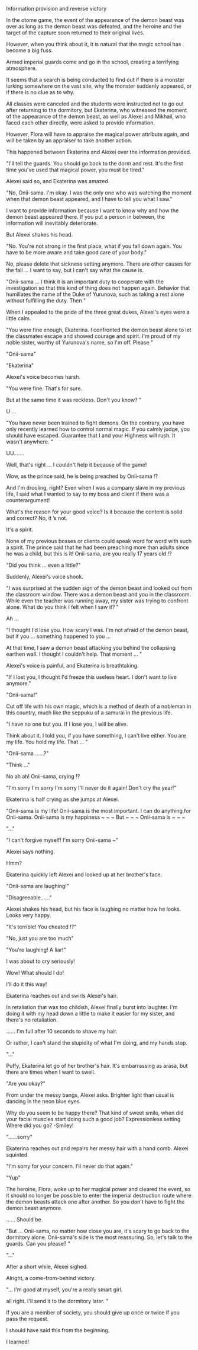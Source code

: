 Information provision and reverse victory

In the otome game, the event of the appearance of the demon beast was over as long as the demon beast was defeated, and the heroine and the target of the capture soon returned to their original lives.

However, when you think about it, it is natural that the magic school has become a big fuss.


Armed imperial guards come and go in the school, creating a terrifying atmosphere.

It seems that a search is being conducted to find out if there is a monster lurking somewhere on the vast site, why the monster suddenly appeared, or if there is no clue as to why.


All classes were canceled and the students were instructed not to go out after returning to the dormitory, but Ekaterina, who witnessed the moment of the appearance of the demon beast, as well as Alexei and Mikhail, who faced each other directly, were asked to provide information.

However, Flora will have to appraise the magical power attribute again, and will be taken by an appraiser to take another action.

This happened between Ekaterina and Alexei over the information provided.




"I'll tell the guards. You should go back to the dorm and rest. It's the first time you've used that magical power, you must be tired."


Alexei said so, and Ekaterina was amazed.


"No, Onii-sama. I'm okay. I was the only one who was watching the moment when that demon beast appeared, and I have to tell you what I saw."


I want to provide information because I want to know why and how the demon beast appeared there. If you put a person in between, the information will inevitably deteriorate.

But Alexei shakes his head.


"No. You're not strong in the first place, what if you fall down again. You have to be more aware and take good care of your body."


No, please delete that sickness setting anymore. There are other causes for the fall ... I want to say, but I can't say what the cause is.


"Onii-sama ... I think it is an important duty to cooperate with the investigation so that this kind of thing does not happen again. Behavior that humiliates the name of the Duke of Yurunova, such as taking a rest alone without fulfilling the duty. Then "


When I appealed to the pride of the three great dukes, Alexei's eyes were a little calm.


"You were fine enough, Ekaterina. I confronted the demon beast alone to let the classmates escape and showed courage and spirit. I'm proud of my noble sister, worthy of Yurunova's name, so I'm off. Please "


"Onii-sama"

"Ekaterina"


Alexei's voice becomes harsh.


"You were fine. That's for sure.

But at the same time it was reckless. Don't you know? "


U ...


"You have never been trained to fight demons. On the contrary, you have only recently learned how to control normal magic. If you calmly judge, you should have escaped. Guarantee that I and your Highness will rush. It wasn't anywhere. "


UU…….

Well, that's right ... I couldn't help it because of the game!

Wow, as the prince said, he is being preached by Onii-sama ⁉︎

And I'm drooling, right? Even when I was a company slave in my previous life, I said what I wanted to say to my boss and client if there was a counterargument!

What's the reason for your good voice? Is it because the content is solid and correct? No, it ’s not.

It's a spirit.

None of my previous bosses or clients could speak word for word with such a spirit. The prince said that he had been preaching more than adults since he was a child, but this is it! Onii-sama, are you really 17 years old ⁉︎


"Did you think ... even a little?"


Suddenly, Alexei's voice shook.


"I was surprised at the sudden sign of the demon beast and looked out from the classroom window. There was a demon beast and you in the classroom. While even the teacher was running away, my sister was trying to confront alone. What do you think I felt when I saw it? "


Ah ...


"I thought I'd lose you. How scary I was. I'm not afraid of the demon beast, but if you ... something happened to you ...

At that time, I saw a demon beast attacking you behind the collapsing earthen wall. I thought I couldn't help. That moment ... "


Alexei's voice is painful, and Ekaterina is breathtaking.


"If I lost you, I thought I'd freeze this useless heart. I don't want to live anymore."

"Onii-sama!"


Cut off life with his own magic, which is a method of death of a nobleman in this country, much like the seppuku of a samurai in the previous life.


"I have no one but you. If I lose you, I will be alive.

Think about it. I told you, if you have something, I can't live either. You are my life. You hold my life. That ... "


"Onii-sama ……?"


"Think ..."


No ah ah! Onii-sama, crying ⁉︎


"I'm sorry I'm sorry I'm sorry I'll never do it again! Don't cry the year!"


Ekaterina is half crying as she jumps at Alexei.


"Onii-sama is my life! Onii-sama is the most important. I can do anything for Onii-sama. Onii-sama is my happiness ~ ~ ~ But ~ ~ ~ Onii-sama is ~ ~ ~

"..."

"I can't forgive myself! I'm sorry Onii-sama ~"


Alexei says nothing.


Hmm?


Ekaterina quickly left Alexei and looked up at her brother's face.


"Onii-sama are laughing!"

"Disagreeable……"


Alexei shakes his head, but his face is laughing no matter how he looks. Looks very happy.


"It's terrible! You cheated ⁉︎"

"No, just you are too much"

"You're laughing! A liar!"


I was about to cry seriously!

Wow! What should I do!


I'll do it this way!


Ekaterina reaches out and swirls Alexei's hair.


In retaliation that was too childish, Alexei finally burst into laughter. I'm doing it with my head down a little to make it easier for my sister, and there's no retaliation.


...... I'm full after 10 seconds to shave my hair.

Or rather, I can't stand the stupidity of what I'm doing, and my hands stop.


"..."


Puffy, Ekaterina let go of her brother's hair. It's embarrassing as arasa, but there are times when I want to swell.


"Are you okay?"


From under the messy bangs, Alexei asks. Brighter light than usual is dancing in the neon blue eyes.

Why do you seem to be happy there? That kind of sweet smile, when did your facial muscles start doing such a good job? Expressionless setting Where did you go? -Smiley!


"……sorry"


Ekaterina reaches out and repairs her messy hair with a hand comb. Alexei squinted.


"I'm sorry for your concern. I'll never do that again."

"Yup"


The heroine, Flora, woke up to her magical power and cleared the event, so it should no longer be possible to enter the imperial destruction route where the demon beasts attack one after another. So you don't have to fight the demon beast anymore.

...... Should be.


"But ... Onii-sama, no matter how close you are, it's scary to go back to the dormitory alone. Onii-sama's side is the most reassuring. So, let's talk to the guards. Can you please? "


"..."


After a short while, Alexei sighed.

Alright, a come-from-behind victory.


"... I'm good at myself, you're a really smart girl.

all right. I'll send it to the dormitory later. "


If you are a member of society, you should give up once or twice if you pass the request.

I should have said this from the beginning.

I learned!
